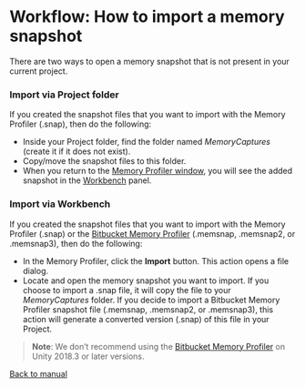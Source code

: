 # Workflow: How to import a memory snapshot

There are two ways to open a memory snapshot that is not present in your current project.

### Import via Project folder

If you created the snapshot files that you want to import with the Memory Profiler (.snap), then do the following:

* Inside your Project folder, find the folder named _MemoryCaptures_ (create it if it does not exist).
* Copy/move the snapshot files to this folder.
* When you return to the [Memory Profiler window](memory-profiler-window.md), you will see the added snapshot in the [Workbench](workbench.md) panel.

### Import via Workbench

If you created the snapshot files that you want to import with the Memory Profiler (.snap) or the [Bitbucket Memory Profiler](https://bitbucket.org/Unity-Technologies/memoryprofiler) (.memsnap, .memsnap2, or .memsnap3), then do the following:

* In the Memory Profiler, click the __Import__ button. This action opens a file dialog.
* Locate and open the memory snapshot you want to import. If you choose to import a .snap file, it will copy the file to your _MemoryCaptures_ folder. If you decide to import a Bitbucket Memory Profiler snapshot file (.memsnap, .memsnap2, or .memsnap3), this action will generate a converted version (.snap) of this file in your Project.

> **Note**: We don’t recommend using the [Bitbucket Memory Profiler](https://bitbucket.org/Unity-Technologies/memoryprofiler) on Unity 2018.3 or later versions.



[Back to manual](manual.md)
